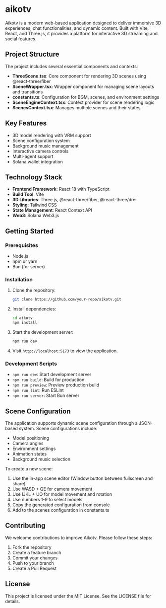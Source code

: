 # aikotv

Aikotv is a modern web-based application designed to deliver immersive 3D experiences, chat functionalities, and dynamic content. Built with Vite, React, and Three.js, it provides a platform for interactive 3D streaming and social features.

## Project Structure

The project includes several essential components and contexts:

- **ThreeScene.tsx**: Core component for rendering 3D scenes using @react-three/fiber
- **SceneWrapper.tsx**: Wrapper component for managing scene layouts and transitions
- **constants.ts**: Configuration for BGM, scenes, and environment settings
- **SceneEngineContext.tsx**: Context provider for scene rendering logic
- **ScenesContext.tsx**: Manages multiple scenes and their states

## Key Features

- 3D model rendering with VRM support
- Scene configuration system
- Background music management
- Interactive camera controls
- Multi-agent support
- Solana wallet integration

## Technology Stack

- **Frontend Framework**: React 18 with TypeScript
- **Build Tool**: Vite
- **3D Libraries**: Three.js, @react-three/fiber, @react-three/drei
- **Styling**: Tailwind CSS
- **State Management**: React Context API
- **Web3**: Solana Web3.js

## Getting Started

### Prerequisites
- Node.js
- npm or yarn
- Bun (for server)

### Installation

1. Clone the repository:
   ```bash
   git clone https://github.com/your-repo/aikotv.git
   ```

2. Install dependencies:
   ```bash
   cd aikotv
   npm install
   ```

3. Start the development server:
   ```bash
   npm run dev
   ```

4. Visit `http://localhost:5173` to view the application.

### Development Scripts

- `npm run dev`: Start development server
- `npm run build`: Build for production
- `npm run preview`: Preview production build
- `npm run lint`: Run ESLint
- `npm run server`: Start Bun server

## Scene Configuration

The application supports dynamic scene configuration through a JSON-based system. Scene configurations include:

- Model positioning
- Camera angles
- Environment settings
- Animation states
- Background music selection

To create a new scene:

1. Use the in-app scene editor (Window button between fullscreen and share)
2. Use WASD + QE for camera movement
3. Use IJKL + UO for model movement and rotation
4. Use numbers 1-9 to select models
5. Copy the generated configuration from console
6. Add to the scenes configuration in constants.ts

## Contributing

We welcome contributions to improve Aikotv. Please follow these steps:

1. Fork the repository
2. Create a feature branch
3. Commit your changes
4. Push to your branch
5. Create a Pull Request

## License

This project is licensed under the MIT License. See the LICENSE file for details.
